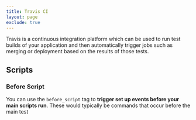 ```yaml
---
title: Travis CI
layout: page
exclude: true
---
```

Travis is a continuous integration platform which can be used to run test builds of your application and then automatically trigger jobs such as merging or deployment based on the results of those tests.

## Scripts

### Before Script
You can use the `before_script` tag to **trigger set up events before your main scripts run**. These would typically be commands that occur before the main test

<!--stackedit_data:
eyJoaXN0b3J5IjpbLTIzNDEzMDc1N119
-->